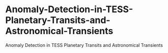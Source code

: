 # Anomaly-Detection-in-TESS-Planetary-Transits-and-Astronomical-Transients
Anomaly Detection in TESS Planetary Transits and Astronomical Transients
